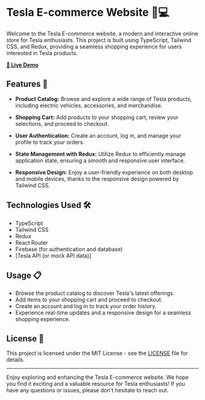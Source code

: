 # Tesla E-commerce Website 🚗💻

Welcome to the Tesla E-commerce website, a modern and interactive online store for Tesla enthusiasts. This project is built using TypeScript, Tailwind CSS, and Redux, providing a seamless shopping experience for users interested in Tesla products.

[**🚀 Live Demo**](https://tesla-ecommerce.netlify.app)

## Features 🌟

- **Product Catalog:** Browse and explore a wide range of Tesla products, including electric vehicles, accessories, and merchandise.

- **Shopping Cart:** Add products to your shopping cart, review your selections, and proceed to checkout.

- **User Authentication:** Create an account, log in, and manage your profile to track your orders.

- **State Management with Redux:** Utilize Redux to efficiently manage application state, ensuring a smooth and responsive user interface.

- **Responsive Design:** Enjoy a user-friendly experience on both desktop and mobile devices, thanks to the responsive design powered by Tailwind CSS.

## Technologies Used 🛠️

- TypeScript
- Tailwind CSS
- Redux
- React Router
- Firebase (for authentication and database)
- [Tesla API (or mock API data)]


## Usage 📋

- Browse the product catalog to discover Tesla's latest offerings.
- Add items to your shopping cart and proceed to checkout.
- Create an account and log in to track your order history.
- Experience real-time updates and a responsive design for a seamless shopping experience.


## License 📝

This project is licensed under the MIT License - see the [LICENSE](LICENSE) file for details.

---

Enjoy exploring and enhancing the Tesla E-commerce website. We hope you find it exciting and a valuable resource for Tesla enthusiasts! If you have any questions or issues, please don't hesitate to reach out.


```
